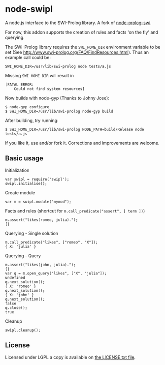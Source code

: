node-swipl
==========

A node.js interface to the SWI-Prolog library. A fork of [node-prolog-swi](https://github.com/kloni/node-prolog-swi).

For now, this addon supports the creation of rules and facts 'on the fly' and querying.

The SWI-Prolog library requires the `SWI_HOME_DIR` environment variable to be set (See 
http://www.swi-prolog.org/FAQ/FindResources.html). Thus an example call could be:

    SWI_HOME_DIR=/usr/lib/swi-prolog node tests/a.js

Missing `SWI_HOME_DIR` will result in

    [FATAL ERROR:
        Could not find system resources]

Now builds with node-gyp (Thanks to Johny Jose):

    $ node-gyp configure
    $ SWI_HOME_DIR=/usr/lib/swi-prolog node-gyp build 

After building, try running:

    $ SWI_HOME_DIR=/usr/lib/swi-prolog NODE_PATH=build/Release node tests/a.js


If you like it, use and/or fork it. Corrections and improvements are welcome.

Basic usage
-----------

Initialization

    var swipl = require('swipl');
    swipl.initialise();

Create module

    var m = swipl.module("mymod");

Facts and rules (shortcut for `m.call_predicate("assert", [ term ])`)

    m.assert("likes(romeo, julia).");
    {}

Querying - Single solution

    m.call_predicate("likes", ["romeo", "X"]);
    { X: 'julia' }

Querying - Query

    m.assert("likes(john, julia).");
    {}
    var q = m.open_query("likes", ["X", "julia"]);
    undefined
    q.next_solution();
    { X: 'romeo' }
    q.next_solution();
    { X: 'john' }
    q.next_solution();
    false
    q.close();
    true

Cleanup

    swipl.cleanup();

License
-------

Licensed under LGPL a copy is available on [the LICENSE.txt file](LICENSE.txt).
